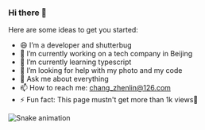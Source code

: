 ### Hi there 👋


Here are some ideas to get you started:

- 😄 I’m a developer and shutterbug
- 🔭 I’m currently working on a tech company in Beijing
- 🌱 I’m currently learning typescript
- 🤔 I’m looking for help with my photo and my code
- 💬 Ask me about everything
- 📫 How to reach me: chang_zhenlin@126.com
- ⚡ Fun fact: This page mustn't get more than 1k views🤣

<!--START_SECTION:waka-->
<!--END_SECTION:waka-->


![Snake animation](https://github.com/changzhenlin/changzhenlin/blob/output/github-contribution-grid-snake.svg)

<!--START_SECTION:waka-->
<!--END_SECTION:waka-->
